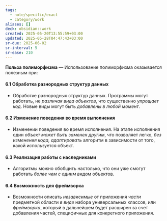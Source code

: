 ```yaml
---
tags:
  - note/specific/exact
  - category/work
aliases: []
deck: obsidian::work
created: 2025-05-20T13:55:59+03:00
updated: 2025-05-28T04:47:43+03:00
sr-due: 2025-06-02
sr-interval: 5
sr-ease: 210
---
```


**Польза полиморфизма**
—
 Использование полиморфизма оказывается полезным при:
#### 6.1 Обработка разнородных структур данных
- Обработке разнородных структур данных. Программы могут работать, не *различая вида объектов*, что существенно *упрощает код*. Новые виды могут быть *добавлены в любой момент*.
#### 6.2 Изменение поведения во время выполнения
- Изменении поведения во время исполнения. На этапе исполнения один *объект может быть заменен другим*, что позволяет легко, *без изменения кода, адаптировать* алгоритм в зависимости от того, какой используется объект.
#### 6.3 Реализация работы с наследниками
- Алгоритмы можно обобщить настолько, что они уже смогут работать *более чем с одним видом* объектов.
#### 6.4 Возможность для фреймворка
- Возможности описать *независимые* от приложения *части* предметной области *в виде* набора универсальных классов, или *фреймворка*, который в дальнейшем будет расширен за счет добавления частей, специфичных для конкретного приложения.
